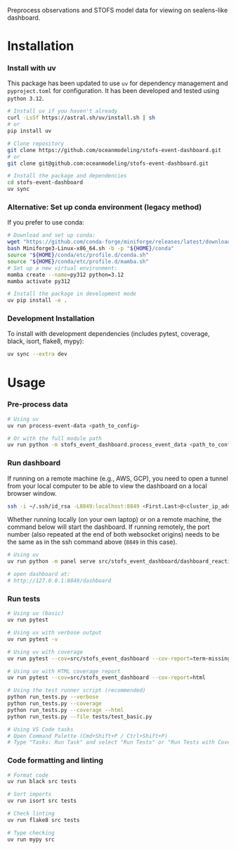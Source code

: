 Preprocess observations and STOFS model data for viewing on sealens-like dashboard.

# Installation
### Install with uv
This package has been updated to use `uv` for dependency management and `pyproject.toml` for configuration. It has been developed and tested using `python 3.12`.

```bash
# Install uv if you haven't already
curl -LsSf https://astral.sh/uv/install.sh | sh
# or
pip install uv

# Clone repository
git clone https://github.com/oceanmodeling/stofs-event-dashboard.git
# or
git clone git@github.com:oceanmodeling/stofs-event-dashboard.git 

# Install the package and dependencies
cd stofs-event-dashboard
uv sync
```

### Alternative: Set up conda environment (legacy method)
If you prefer to use conda:
```bash
# Download and set up conda:
wget "https://github.com/conda-forge/miniforge/releases/latest/download/Miniforge3-$(uname)-$(uname -m).sh"
bash Miniforge3-Linux-x86_64.sh -b -p "${HOME}/conda"
source "${HOME}/conda/etc/profile.d/conda.sh"
source "${HOME}/conda/etc/profile.d/mamba.sh"
# Set up a new virtual environment:
mamba create --name=py312 python=3.12
mamba activate py312

# Install the package in development mode
uv pip install -e .
```

### Development Installation
To install with development dependencies (includes pytest, coverage, black, isort, flake8, mypy):
```bash
uv sync --extra dev
```

# Usage
### Pre-process data
```bash
# Using uv
uv run process-event-data <path_to_config>

# Or with the full module path
uv run python -m stofs_event_dashboard.process_event_data <path_to_config>
```

### Run dashboard 
If running on a remote machine (e.g., AWS, GCP), you need to open a tunnel from your local computer to be able to view the dashboard on a local browser window. 
```bash
ssh -i ~/.ssh/id_rsa -L8849:localhost:8849 <First.Last>@<cluster_ip_address>
```

Whether running locally (on your own laptop) or on a remote machine, the command below will start the dashboard. If running remotely, the port number (also repeated at the end of both websocket origins) needs to be the same as in the ssh command above (`8849` in this case).

```bash
# Using uv
uv run python -m panel serve src/stofs_event_dashboard/dashboard_reactive.py --dev --address=127.0.0.1 --port=8849 --allow-websocket-origin=localhost:8849 --allow-websocket-origin=127.0.0.1:8849  --log-level debug

# open dashboard at:
# http://127.0.0.1:8849/dashboard
```

### Run tests
```bash
# Using uv (basic)
uv run pytest

# Using uv with verbose output
uv run pytest -v

# Using uv with coverage
uv run pytest --cov=src/stofs_event_dashboard --cov-report=term-missing

# Using uv with HTML coverage report
uv run pytest --cov=src/stofs_event_dashboard --cov-report=html

# Using the test runner script (recommended)
python run_tests.py --verbose
python run_tests.py --coverage
python run_tests.py --coverage --html
python run_tests.py --file tests/test_basic.py

# Using VS Code tasks
# Open Command Palette (Cmd+Shift+P / Ctrl+Shift+P)
# Type "Tasks: Run Task" and select "Run Tests" or "Run Tests with Coverage"
```

### Code formatting and linting
```bash
# Format code
uv run black src tests

# Sort imports
uv run isort src tests

# Check linting
uv run flake8 src tests

# Type checking
uv run mypy src
```
